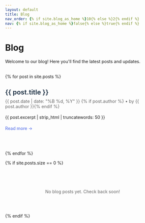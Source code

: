 ```yaml
---
layout: default
title: Blog
nav_order: {% if site.blog_as_home %}10{% else %}2{% endif %}
nav: {% if site.blog_as_home %}false{% else %}true{% endif %}
---
```


# Blog

Welcome to our blog! Here you'll find the latest posts and updates.

<div class="blog-posts">
  {% for post in site.posts %}
    <article class="blog-post">
      <h2><a href="{{ post.url | relative_url }}">{{ post.title }}</a></h2>
      <div class="post-meta">
        <time datetime="{{ post.date | date_to_xmlschema }}">{{ post.date | date: "%B %d, %Y" }}</time>
        {% if post.author %} • by {{ post.author }}{% endif %}
      </div>
      <div class="post-excerpt">
        {{ post.excerpt | strip_html | truncatewords: 50 }}
      </div>
      <a href="{{ post.url | relative_url }}" class="read-more">Read more →</a>
    </article>
  {% endfor %}
</div>

{% if site.posts.size == 0 %}
<div class="no-posts">
  <p>No blog posts yet. Check back soon!</p>
</div>
{% endif %}

<style>
.blog-posts {
  margin-top: 2rem;
}

.blog-post {
  border-bottom: 1px solid #eee;
  padding-bottom: 2rem;
  margin-bottom: 2rem;
}

.blog-post:last-child {
  border-bottom: none;
}

.blog-post h2 {
  margin-bottom: 0.5rem;
}

.blog-post h2 a {
  text-decoration: none;
  color: #2c3e50;
}

.blog-post h2 a:hover {
  color: #667eea;
}

.post-meta {
  color: #666;
  font-size: 0.9rem;
  margin-bottom: 1rem;
}

.post-excerpt {
  margin-bottom: 1rem;
  line-height: 1.6;
}

.read-more {
  color: #667eea;
  font-weight: 500;
  text-decoration: none;
}

.read-more:hover {
  text-decoration: underline;
}

.no-posts {
  text-align: center;
  padding: 3rem 0;
  color: #666;
}
</style>